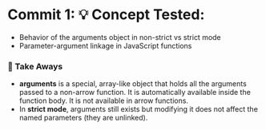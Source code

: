 # Commit 1: 💡 Concept Tested:

- Behavior of the arguments object in non-strict vs strict mode
- Parameter-argument linkage in JavaScript functions

### 🧐 Take Aways

- **arguments** is a special, array-like object that holds all the arguments passed to a non-arrow function. It is automatically available inside the function body. It is not available in arrow functions.
- In **strict mode**, arguments still exists but modifying it does not affect the named parameters (they are unlinked).
